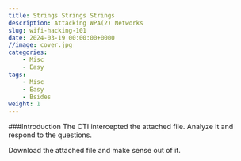 ```yaml
---
title: Strings Strings Strings
description: Attacking WPA(2) Networks
slug: wifi-hacking-101
date: 2024-03-19 00:00:00+0000
//image: cover.jpg
categories:
    - Misc
    - Easy
tags:
    - Misc
    - Easy
    - Bsides
weight: 1
---
```


###Introduction
The CTI intercepted the attached file. Analyze it and respond to the questions.

Download the attached file and make sense out of it.
